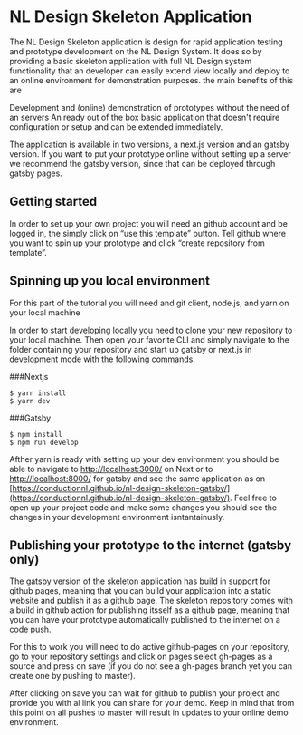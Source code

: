 # NL Design Skeleton Application

The NL Design Skeleton application is design for rapid application testing and prototype development on the NL Design System. It does so by providing a basic skeleton application with full NL Design system functionality that an developer can easily extend view locally and deploy to an online environment for demonstration purposes. the main benefits of this are

Development and (online) demonstration of prototypes without the need of an servers
An ready out of the box basic  application that doesn't require configuration or setup and can be extended immediately.

The application is available in two versions, a next.js version and an gatsby version. If you want to put your prototype online without setting up a server we recommend the gatsby version, since that can be deployed through gatsby pages.

## Getting started

In order to set up your own project you will need an github account and be logged in, the simply click on “use this template” button. Tell github where you want to spin up your prototype and click “create repository from template”.


## Spinning up you  local environment

For this part of the tutorial you will need and git client, node.js, and yarn on your  local machine

In order to start developing locally you need to clone your new repository to your local machine. Then open your favorite CLI and simply navigate to the folder containing your repository and start up gatsby or next.js in development mode with the following commands.

###Nextjs

```cli
$ yarn install
$ yarn dev
```

###Gatsby

```cli
$ npm install
$ npm run develop
```

Afther yarn is ready with setting up your dev environment you should be able to navigate to [http://localhost:3000/](http://localhost:3000/) on Next or to [http://localhost:8000/](http://localhost:8000/) for gatsby and see the same application as on
[https://conductionnl.github.io/nl-design-skeleton-gatsby/](https://conductionnl.github.io/nl-design-skeleton-gatsby/).  Feel free to open up your project code and make some changes you should see the changes in your development environment isntantainusly.

## Publishing your prototype to the internet (gatsby only)

The gatsby version of the skeleton application has build in support for github pages, meaning that you can build your application into a static website and publish it as a github page. The skeleton repository comes with a build in github action for publishing itsself as a github page, meaning that you can have your prototype automatically published to the internet on a code push.

For this to work you will need to do active github-pages on your repository, go to your repository settings and click on pages select gh-pages as a source and press on save (if you do not see a gh-pages branch yet you can create one by pushing to master).

After clicking on save you can wait for github to publish your project and provide  you with al link you can share for your demo. Keep in mind that from this point on all pushes to master will result in updates to your online demo environment.
